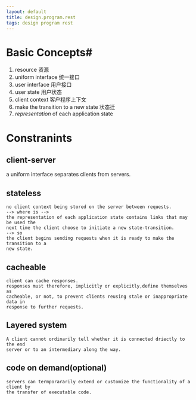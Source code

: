 ```yaml
---
layout: default
title: design.program.rest
tags: design program rest
---
```

# Basic Concepts#
1. resource 资源
1. uniform interface 统一接口
1. user interface 用户接口
1. user state 用户状态
1. client context 客户程序上下文
1. make the transition to a new state 状态迁
1. *representation* of each application state
 


# Constranints #

## client-server ##
a uniform interface separates clients from servers.

## stateless ##

	no client context being stored on the server between requests.
	--> where is --> 
	the representation of each application state contains links that may be used the
	next time the client choose to initiate a new state-transition.
	--> so
	the client begins sending requests when it is ready to make the transition to a
	new state.


## cacheable ##
	client can cache responses.
	responses must therefore, implicitly or explicitly,define themselves as
	cacheable, or not, to prevent clients reusing stale or inappropriate data in
	response to further requests.

## Layered system ##
	A client cannot ordinarily tell whether it is connected driectly to the end
	server or to an intermediary along the way.

## code on demand(optional) ##
	servers can termporararily extend or customize the functionality of a client by
	the transfer of executable code.
